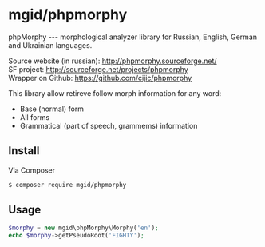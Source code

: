 # mgid/phpmorphy

phpMorphy --- morphological analyzer library for Russian, English, German and Ukrainian languages.  


Source website (in russian): http://phpmorphy.sourceforge.net/  
SF project: http://sourceforge.net/projects/phpmorphy  
Wrapper on Github: https://github.com/cijic/phpmorphy

This library allow retireve follow morph information for any word:
- Base (normal) form
- All forms
- Grammatical (part of speech, grammems) information

## Install

Via Composer
``` bash
$ composer require mgid/phpmorphy
```

## Usage
``` php
$morphy = new mgid\phpMorphy\Morphy('en');
echo $morphy->getPseudoRoot('FIGHTY');
```
